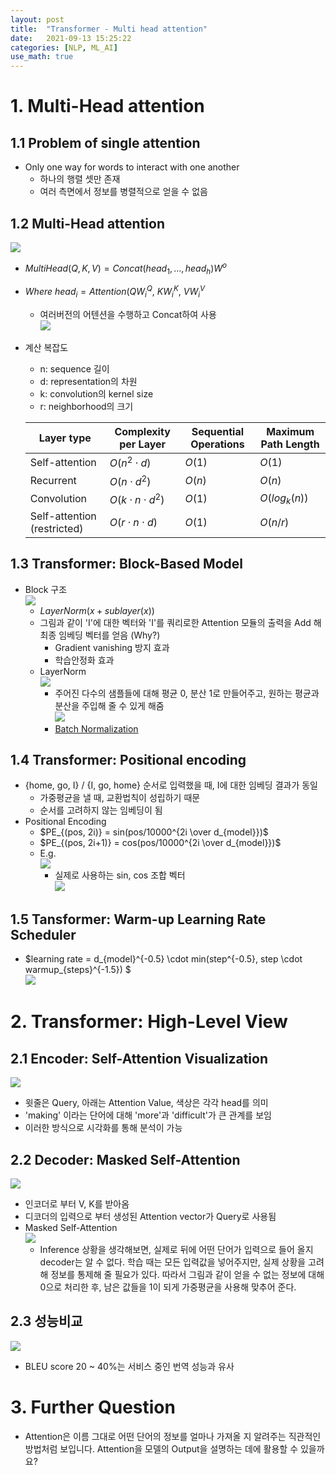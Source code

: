 ```yaml
---
layout: post
title:  "Transformer - Multi head attention"
date:   2021-09-13 15:25:22
categories: [NLP, ML_AI]
use_math: true
---
```



# 1. Multi-Head attention
## 1.1 Problem of single attention
* Only one way for words to interact with one another
	* 하나의 행렬 셋만 존재 
	* 여러 측면에서 정보를 병렬적으로 얻을 수 없음

## 1.2 Multi-Head attention
![](/assets/image/ustagelv2/w7_d1_8.PNG)
* $MultiHead(Q, K, V) = Concat(head_1, ..., head_h)W^o$
* $Where \ head_i=Attention(QW_i^Q, \ KW_i^K, \ VW_i^V$
	* 여러버전의 어텐션을 수행하고 Concat하여 사용  
	![](/assets/image/ustagelv2/w7_d1_9.PNG)
* 계산 복잡도  
	* n: sequence 길이
	* d: representation의 차원
	* k: convolution의 kernel size
	* r: neighborhood의 크기  

	|Layer type|Complexity per Layer|Sequential Operations|Maximum Path Length|
	|---|---|---|---|
	|Self-attention| $O(n^2 \cdot d)$ | $O(1)$ | $O(1)$ |
	|Recurrent| $O(n \cdot d^2)$ | $O(n)$ | $O(n)$ |
	|Convolution| $O(k \cdot n \cdot d^2)$ | $O(1)$ | $O(log_k(n))$ |
	|Self-attention (restricted)| $O(r \cdot n \cdot d)$ | $O(1)$ | $O(n/r)$ |

## 1.3 Transformer: Block-Based Model
* Block 구조  
	![](/assets/image/ustagelv2/w7_d1_10.PNG)
	* $LayerNorm(x+sublayer(x))$
	* 그림과 같이 'I'에 대한 벡터와 'I'를 쿼리로한 Attention 모듈의 출력을 Add 해 최종 임베딩 벡터를 얻음 (Why?)
		* Gradient vanishing 방지 효과
		* 학습안정화 효과
	* LayerNorm  
		![](/assets/image/ustagelv2/w7_d1_11.PNG)
		* 주어진 다수의 샘플들에 대해 평균 0, 분산 1로 만들어주고, 원하는 평균과 분산을 주입해 줄 수 있게 해줌  
		![](/assets/image/ustagelv2/w7_d1_12.PNG)
		* [Batch Normalization](https://kyunghyunlim.github.io/ml_ai/2021/07/31/Batchnorm.html)

## 1.4 Transformer: Positional encoding
* {home, go, I} / {I, go, home} 순서로 입력했을 때, I에 대한 임베딩 결과가 동일
	* 가중평균을 낼 때, 교환법칙이 성립하기 때문
	* 순서를 고려하지 않는 임베딩이 됨
* Positional Encoding
	* $PE_{(pos, 2i)} = sin(pos/10000^{2i \over d_{model}})$
	* $PE_{(pos, 2i+1)} = cos(pos/10000^{2i \over d_{model}})$
	* E.g.  
		![](/assets/image/ustagelv2/w7_d1_13.PNG)
		* 실제로 사용하는 sin, cos 조합 벡터  
		![](/assets/image/ustagelv2/w7_d1_14.PNG)

## 1.5 Tansformer: Warm-up Learning Rate Scheduler
* $learning rate = d_{model}^{-0.5} \cdot min(step^{-0.5}, step \cdot warmup_{steps}^{-1.5}) $  
![](/assets/image/ustagelv2/w7_d1_15.PNG)

# 2. Transformer: High-Level View
## 2.1 Encoder: Self-Attention Visualization
![](/assets/image/ustagelv2/w7_d1_16.PNG)
* 윗줄은 Query, 아래는 Attention Value, 색상은 각각 head를 의미
* 'making' 이라는 단어에 대해 'more'과 'difficult'가 큰 관계를 보임
* 이러한 방식으로 시각화를 통해 분석이 가능

## 2.2 Decoder: Masked Self-Attention
![](/assets/image/ustagelv2/w7_d1_17.PNG)
* 인코더로 부터 V, K를 받아옴
* 디코더의 입력으로 부터 생성된 Attention vector가 Query로 사용됨
* Masked Self-Attention  
	![](/assets/image/ustagelv2/w7_d1_18.PNG)
	* Inference 상황을 생각해보면, 실제로 뒤에 어떤 단어가 입력으로 들어 올지 decoder는 알 수 없다. 학습 때는 모든 입력값을 넣어주지만, 실제 상황을 고려해 정보를 통제해 줄 필요가 있다. 따라서 그림과 같이 얻을 수 없는 정보에 대해 0으로 처리한 후, 남은 값들을 1이 되게 가중평균을 사용해 맞추어 준다.

## 2.3 성능비교
![](/assets/image/ustagelv2/w7_d1_19.PNG)
* BLEU score 20 ~ 40%는 서비스 중인 번역 성능과 유사

# 3. Further Question
* Attention은 이름 그대로 어떤 단어의 정보를 얼마나 가져올 지 알려주는 직관적인 방법처럼 보입니다. Attention을 모델의 Output을 설명하는 데에 활용할 수 있을까요?